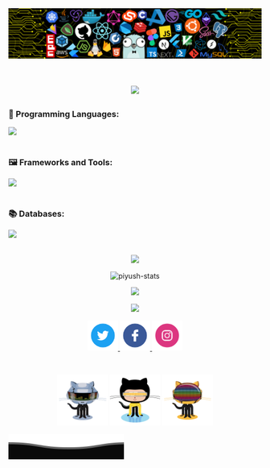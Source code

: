 <!-- <img src="piyush-final.gif" width=100%> -->

<img src="my_banner.png" alt="count"/>

<!-- <p align="left"> <img src="https://komarev.com/ghpvc/?username=baoanh177&label=Profile%20views&color=blueviolet&style=flat" alt="count" />
<img src="https://wakatime.com/badge/user/a78a30d8-e481-4ee3-884f-8a6d3abba700.svg" /> -->
</p>

<h1 align="center">
  <a href="https://git.io/typing-svg">
    <img src="https://readme-typing-svg.herokuapp.com/?lines=Hello,+There!+👋;I'm+Bao+Anh...;Front+End+Developer...&center=true&size=30">
  </a>
</h1>

<!-- <h3 align="center">A Software Engineer from India, currently working as a Software Developer @Mable.ai with proficiency in Golang, Typescript and Cloud technologies.</h3> -->

<!-- ### Support my work
[Buy Me a Coffee](https://www.buymeacoffee.com/zephyrus21)
[![ko-fi](https://ko-fi.com/img/githubbutton_sm.svg)](https://ko-fi.com/Y8Y63ONS5) -->

### 📝 Programming Languages:

[![](https://skillicons.dev/icons?i=javascript,ts,python)](#)
<br/>
<br/>

### 🖼️ Frameworks and Tools:

[![](https://skillicons.dev/icons?i=sass,bootstrap,tailwind,redux,react,next,nodejs,express,postman,git,github)](#)
<br/>
<br/>

<!-- ### 🛠️  DevOps Tools:

  [![](https://skillicons.dev/icons?i=git,docker,ubuntu,linux)](#)
<br/>
<br/> -->

### 📚 Databases:

[![](https://skillicons.dev/icons?i=sequelize,postgres,redis)](#)
<br/>
<br/>

<!-- ### 💻 IDE:

<img height="42px" align="left" src="https://icon.icepanel.io/Technology/svg/Visual-Studio-Code-%28VS-Code%29.svg" />
<br/>
<br/>
<br />
<br/> -->

<p align="center">
  <img src="https://github-readme-stats.vercel.app/api/top-langs/?username=baoanh177&show_icons=true&theme=midnight-purple&title_color=8E2DE2&text_color=fff&icon_color=8E2DE2&layout=compact"/>
</p>

<p align="center">
  <img src="https://github-readme-stats.vercel.app/api?username=baoanh177&show_icons=true&theme=radical&title_color=8E2DE2&text_color=fff&icon_color=8E2DE2" alt="piyush-stats" />
</p>

<p align="center">
  <img src="https://github-readme-streak-stats.herokuapp.com/?user=baoanh177&theme=midnight-purple"/>
</p>

<p align="center">
<!--   25/05/2024 -->
  <img src="https://github-readme-stats.vercel.app/api/wakatime?username=baoanh177&layout=compact&theme=midnight-purple&range=all_time&custom_title=25/05/2024%20-%20Present"/>
</p>

<p align="center">
  <a href="https://twitter.com/iztoxyoxy">
    <img src="https://github.com/aritraroy/social-icons/blob/master/twitter-icon.png?raw=true" width="60">
  </a>
  <a href="https://www.facebook.com/profile.php?id=100088917412737">
    <img src="https://github.com/aritraroy/social-icons/blob/master/facebook-icon.png?raw=true" width="60">
  </a>
  <a href="https://www.instagram.com/baoah_2704/">
    <img src="https://github.com/aritraroy/social-icons/blob/master/instagram-icon.png?raw=true" width="60">
  </a>
</p>

<br/>
<p align="center">
  <img src="gh-1.gif" width=20%>
  <img src="gh-4.png" width=20%>
  <img src="gh-2.gif" width=20%>
</p>
  
<img src="footer.svg">
